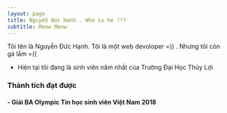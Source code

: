 ```yaml
---
layout: page
title: Nguyễn Đức Hanh . Who is he ???
subtitle: Meow Meow
---
```


Tôi tên là Nguyễn Đức Hạnh. Tôi là một web devoloper =)) . Nhưng tôi còn gà lắm =((
- Hiện tại tôi đang là sinh viên năm nhất của Trường Đại Học Thủy Lợi

### Thành tích đạt được
#### - Giải BA Olympic Tin học sinh viên Việt Nam 2018


